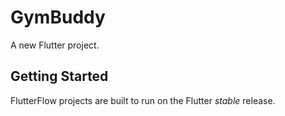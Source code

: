 # GymBuddy

A new Flutter project.

## Getting Started

FlutterFlow projects are built to run on the Flutter _stable_ release.
